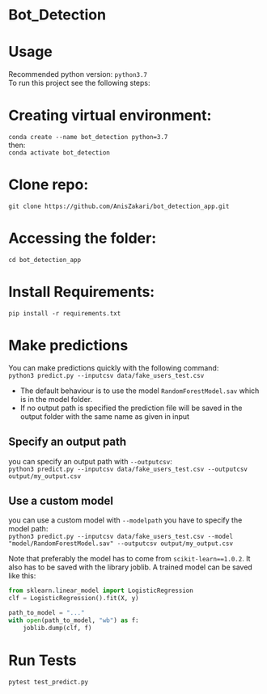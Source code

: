 # Bot_Detection

# Usage
Recommended python version: `python3.7`  
To run this project see the following steps:

# Creating virtual environment:  
`conda create --name bot_detection python=3.7`  
then:  
`conda activate bot_detection`

# Clone repo:  
`git clone https://github.com/AnisZakari/bot_detection_app.git`

# Accessing the folder:  
`cd bot_detection_app`  

# Install Requirements:
`pip install -r requirements.txt`


# Make predictions
You can make predictions quickly with the following command:  
`python3 predict.py --inputcsv data/fake_users_test.csv`

- The default behaviour is to use the model `RandomForestModel.sav` which is in the model folder.
- If no output path is specified the prediction file will be saved in the output folder with the same name as given in input

## Specify an output path
you can specify an output path with `--outputcsv`:    
`python3 predict.py --inputcsv data/fake_users_test.csv --outputcsv output/my_output.csv`

## Use a custom model
you can use a custom model with `--modelpath` you have to specify the model path:  
`python3 predict.py --inputcsv data/fake_users_test.csv --model "model/RandomForestModel.sav" --outputcsv output/my_output.csv`

Note that preferably the model has to come from  `scikit-learn==1.0.2`. It also has to be saved with the library joblib. A trained model can be saved like this:
```python
from sklearn.linear_model import LogisticRegression
clf = LogisticRegression().fit(X, y)

path_to_model = "..."
with open(path_to_model, "wb") as f:
    joblib.dump(clf, f)
```

# Run Tests
```
pytest test_predict.py
```